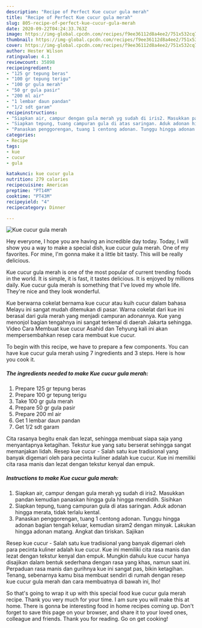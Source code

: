 ```yaml
---
description: "Recipe of Perfect Kue cucur gula merah"
title: "Recipe of Perfect Kue cucur gula merah"
slug: 805-recipe-of-perfect-kue-cucur-gula-merah
date: 2020-09-22T04:24:33.763Z
image: https://img-global.cpcdn.com/recipes/f9ee36112d8a4ee2/751x532cq70/kue-cucur-gula-merah-foto-resep-utama.jpg
thumbnail: https://img-global.cpcdn.com/recipes/f9ee36112d8a4ee2/751x532cq70/kue-cucur-gula-merah-foto-resep-utama.jpg
cover: https://img-global.cpcdn.com/recipes/f9ee36112d8a4ee2/751x532cq70/kue-cucur-gula-merah-foto-resep-utama.jpg
author: Hester Wilson
ratingvalue: 4.1
reviewcount: 35898
recipeingredient:
- "125 gr tepung beras"
- "100 gr tepung terigu"
- "100 gr gula merah"
- "50 gr gula pasir"
- "200 ml air"
- "1 lembar daun pandan"
- "1/2 sdt garam"
recipeinstructions:
- "Siapkan air, campur dengan gula merah yg sudah di iris2. Masukkan pandan kemudian panaskan hingga gula hingga mendidih. Sisihkan"
- "Siapkan tepung, tuang campuran gula di atas saringan. Aduk adonan hingga merata, tidak terlalu kental."
- "Panaskan penggorengan, tuang 1 centong adonan. Tunggu hingga adonan bagian tengah keluar, kemudian siram2 dengan minyak. Lakukan hingga adonan matang. Angkat dan tiriskan. Sajikan"
categories:
- Recipe
tags:
- kue
- cucur
- gula

katakunci: kue cucur gula 
nutrition: 279 calories
recipecuisine: American
preptime: "PT14M"
cooktime: "PT43M"
recipeyield: "4"
recipecategory: Dinner

---
```



![Kue cucur gula merah](https://img-global.cpcdn.com/recipes/f9ee36112d8a4ee2/751x532cq70/kue-cucur-gula-merah-foto-resep-utama.jpg)

Hey everyone, I hope you are having an incredible day today. Today, I will show you a way to make a special dish, kue cucur gula merah. One of my favorites. For mine, I'm gonna make it a little bit tasty. This will be really delicious.

Kue cucur gula merah is one of the most popular of current trending foods in the world. It is simple, it is fast, it tastes delicious. It is enjoyed by millions daily. Kue cucur gula merah is something that I've loved my whole life. They're nice and they look wonderful.

Kue berwarna cokelat bernama kue cucur atau kuih cucur dalam bahasa Melayu ini sangat mudah ditemukan di pasar. Warna cokelat dari kue ini berasal dari gula merah yang menjadi campuran adonannya. Kue yang menonjol bagian tengahnya ini sangat terkenal di daerah Jakarta sehingga. Video Cara Membuat kue cucur Asahid dan Tehyung kali ini akan mempersembahkan resep cara membuat kue cucur.


To begin with this recipe, we have to prepare a few components. You can have kue cucur gula merah using 7 ingredients and 3 steps. Here is how you cook it.

<!--inarticleads1-->

##### The ingredients needed to make Kue cucur gula merah:

1. Prepare 125 gr tepung beras
1. Prepare 100 gr tepung terigu
1. Take 100 gr gula merah
1. Prepare 50 gr gula pasir
1. Prepare 200 ml air
1. Get 1 lembar daun pandan
1. Get 1/2 sdt garam


Cita rasanya begitu enak dan lezat, sehingga membuat siapa saja yang menyantapnya ketagihan. Tekstur kue yang satu berserat sehingga sangat memanjakan lidah. Resep kue cucur - Salah satu kue tradisional yang banyak digemari oleh para pecinta kuliner adalah kue cucur. Kue ini memiliki cita rasa manis dan lezat dengan tekstur kenyal dan empuk. 

<!--inarticleads2-->

##### Instructions to make Kue cucur gula merah:

1. Siapkan air, campur dengan gula merah yg sudah di iris2. Masukkan pandan kemudian panaskan hingga gula hingga mendidih. Sisihkan
1. Siapkan tepung, tuang campuran gula di atas saringan. Aduk adonan hingga merata, tidak terlalu kental.
1. Panaskan penggorengan, tuang 1 centong adonan. Tunggu hingga adonan bagian tengah keluar, kemudian siram2 dengan minyak. Lakukan hingga adonan matang. Angkat dan tiriskan. Sajikan


Resep kue cucur - Salah satu kue tradisional yang banyak digemari oleh para pecinta kuliner adalah kue cucur. Kue ini memiliki cita rasa manis dan lezat dengan tekstur kenyal dan empuk. Mungkin dahulu kue cucur hanya disajikan dalam bentuk sederhana dengan rasa yang khas, namun saat ini. Perpaduan rasa manis dan gurihnya kue ini sangat pas, bikin ketagihan. Tenang, sebenarnya kamu bisa membuat sendiri di rumah dengan resep kue cucur gula merah dan cara membuatnya di bawah ini, lho! 

So that's going to wrap it up with this special food kue cucur gula merah recipe. Thank you very much for your time. I am sure you will make this at home. There is gonna be interesting food in home recipes coming up. Don't forget to save this page on your browser, and share it to your loved ones, colleague and friends. Thank you for reading. Go on get cooking!
